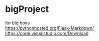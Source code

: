 # bigProject

for big boys <br>
https://pythonhosted.org/Flask-Markdown/ <br>
https://code.visualstudio.com/Download